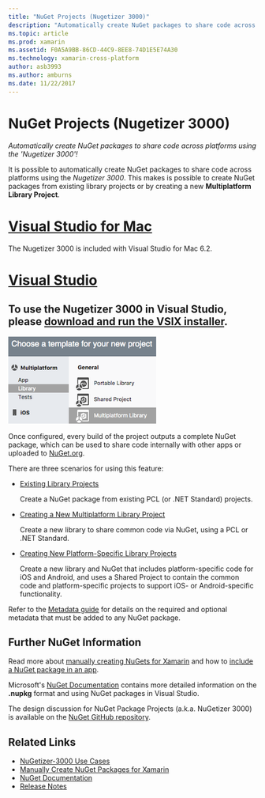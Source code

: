 ```yaml
---
title: "NuGet Projects (Nugetizer 3000)"
description: "Automatically create NuGet packages to share code across platforms using the 'Nugetizer 3000'!"
ms.topic: article
ms.prod: xamarin
ms.assetid: F0A5A9BB-86CD-44C9-8EE8-74D1E5E74A30
ms.technology: xamarin-cross-platform
author: asb3993
ms.author: amburns
ms.date: 11/22/2017
---
```


# NuGet Projects (Nugetizer 3000)

_Automatically create NuGet packages to share code across platforms using the 'Nugetizer 3000'!_

It is possible to automatically create NuGet packages to share code across platforms using the _Nugetizer 3000_. This makes is possible to create NuGet packages from existing library projects or by creating a new **Multiplatform Library Project**.

# [Visual Studio for Mac](#tab/vsmac)
The Nugetizer 3000 is included with Visual Studio for Mac 6.2.
# [Visual Studio](#tab/vswin)
To use the Nugetizer 3000 in Visual Studio, please [download and run the VSIX installer](http://bit.ly/nugetizer-2017).
-----



[![](images/mulitplatform-library-sml.png "Create new Multiplatform Library window")](images/mulitplatform-library.png#lightbox)

Once configured, every build of the project outputs a complete NuGet package, which
can be used to share code internally with other apps or uploaded to [NuGet.org](https://www.nuget.org).

There are three scenarios for using this feature:

- [Existing Library Projects](existing-library.md)

  Create a NuGet package from existing PCL (or .NET Standard) projects.

- [Creating a New Multiplatform Library Project](single-codebase.md)

  Create a new library to share common code via NuGet, using a PCL or .NET Standard.

- [Creating New Platform-Specific Library Projects](platform-specific.md)

  Create a new library and NuGet that includes platform-specific code for iOS and Android, and uses a Shared Project to contain the common code and platform-specific projects to support iOS- or Android-specific functionality.

Refer to the [Metadata guide](metadata.md) for details on the required and optional metadata
that must be added to any NuGet package.


## Further NuGet Information

Read more about [manually creating NuGets for Xamarin](~/cross-platform/app-fundamentals/nuget-manual.md)
and how to [include a NuGet package in an app](https://docs.microsoft.com/visualstudio/mac/nuget-walkthrough).

Microsoft's [NuGet Documentation](https://docs.microsoft.com/nuget/) contains more
detailed information on the **.nupkg** format and using NuGet packages in Visual Studio.

The  design discussion for NuGet Package Projects (a.k.a. NuGetizer 3000) is available
on the [NuGet GitHub repository](https://github.com/NuGet/Home/wiki/NuGetizer-3000).


## Related Links

- [NuGetizer-3000 Use Cases](https://github.com/NuGet/Home/wiki/NuGetizer-Core-Scenarios)
- [Manually Create NuGet Packages for Xamarin](~/cross-platform/app-fundamentals/nuget-manual.md)
- [NuGet Documentation](https://docs.microsoft.com/nuget/)
- [Release Notes](https://developer.xamarin.com/releases/studio/xamarin.studio_6.2/xamarin.studio_6.2/#NuGetizer_3000)
